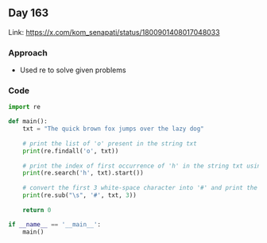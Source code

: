 ## Day 163

Link: https://x.com/kom_senapati/status/1800901408017048033

### Approach

- Used re to solve given problems

### Code

```py
import re

def main():
    txt = "The quick brown fox jumps over the lazy dog"
    
    # print the list of 'o' present in the string txt
    print(re.findall('o', txt))
    
    # print the index of first occurrence of 'h' in the string txt using search function
    print(re.search('h', txt).start())
    
    # convert the first 3 white-space character into '#' and print the changed txt
    print(re.sub("\s", '#', txt, 3))
    
    return 0

if __name__ == '__main__':
    main()
```
